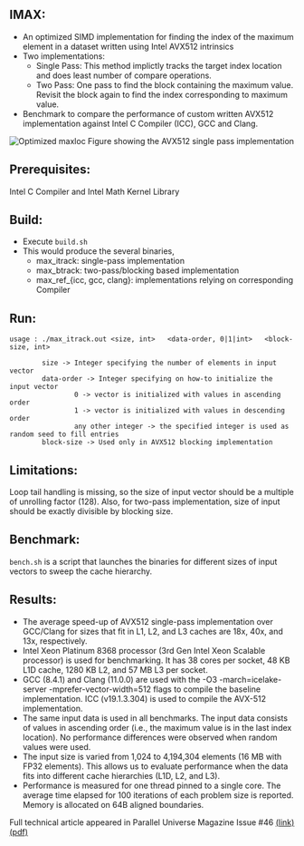 ## IMAX:

- An optimized SIMD implementation for finding the index of the maximum element in a dataset written using Intel AVX512 intrinsics
- Two implementations:
  - Single Pass: This method implictly tracks the target index location and does least number of compare operations.
  - Two Pass: One pass to find the block containing the maximum value. Revisit the block again to find the index corresponding to maximum value.
- Benchmark to compare the performance of custom written AVX512 implementation against Intel C Compiler (ICC), GCC and Clang.


![Optimized maxloc](https://user-images.githubusercontent.com/18724658/166125947-7ac722d1-852d-49c7-a1d4-54ce14f03d49.png)
Figure showing the AVX512 single pass implementation

## Prerequisites:
Intel C Compiler and Intel Math Kernel Library

## Build: 
- Execute `build.sh`
- This would produce the several binaries,
  - max_itrack: single-pass implementation
  - max_btrack: two-pass/blocking based implementation
  - max_ref_{icc, gcc, clang}: implementations relying on corresponding Compiler 

## Run: 
```
usage : ./max_itrack.out <size, int>   <data-order, 0|1|int>   <block-size, int>

        size -> Integer specifying the number of elements in input vector
        data-order -> Integer specifying on how-to initialize the input vector
                0 -> vector is initialized with values in ascending order
                1 -> vector is initialized with values in descending order
                any other integer -> the specified integer is used as random seed to fill entries
        block-size -> Used only in AVX512 blocking implementation
```

## Limitations: 
Loop tail handling is missing, so the size of input vector should be a multiple of unrolling factor (128). Also, for two-pass implementation, size of input should be exactly divisible by blocking size.

## Benchmark:
`bench.sh` is a script that launches the binaries for different sizes of input vectors to sweep the cache hierarchy.

## Results: 
- The average speed-up of AVX512 single-pass implementation over GCC/Clang for sizes that fit in L1, L2, and L3 caches are 18x, 40x, and 13x, respectively. 
- Intel Xeon Platinum 8368 processor (3rd Gen Intel Xeon Scalable processor) is used for benchmarking. It has 38 cores per socket, 48 KB L1D cache, 1280 KB L2, and 57 MB L3 per socket.
- GCC (8.4.1) and Clang (11.0.0) are used with the -O3 -march=icelake-server -mprefer-vector-width=512 flags to compile the baseline implementation. ICC (v19.1.3.304) is used to compile the AVX-512 implementation.
- The same input data is used in all benchmarks. The input data consists of values in ascending order (i.e., the maximum value is in the last index location). No performance differences were observed when random values were used.
- The input size is varied from 1,024 to 4,194,304 elements (16 MB with FP32 elements). This allows us to evaluate performance when the data fits into different cache hierarchies (L1D, L2, and L3).
- Performance is measured for one thread pinned to a single core. The average time elapsed for 100 iterations of each problem size is reported. Memory is allocated on 64B aligned boundaries.


Full technical article appeared in Parallel Universe Magazine Issue #46 [(link)](https://www.intel.com/content/www/us/en/developer/community/parallel-universe-magazine/overview.html) [(pdf)](./imax/parallel-universe-issue-46.pdf)
